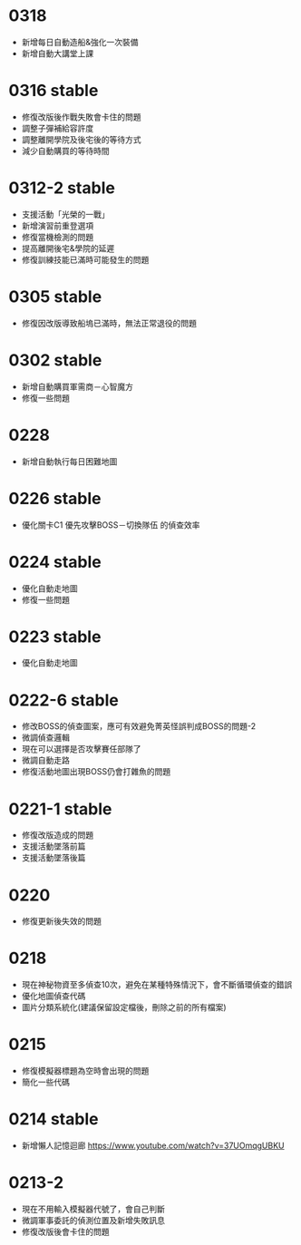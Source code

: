 # 0318
* 新增每日自動造船&強化一次裝備
* 新增自動大講堂上課

# 0316 stable
* 修復改版後作戰失敗會卡住的問題
* 調整子彈補給容許度
* 調整離開學院及後宅後的等待方式
* 減少自動購買的等待時間

# 0312-2 stable
* 支援活動「光榮的一戰」
* 新增演習前重登選項
* 修復當機檢測的問題
* 提高離開後宅&學院的延遲
* 修復訓練技能已滿時可能發生的問題

# 0305 stable
* 修復因改版導致船塢已滿時，無法正常退役的問題

# 0302 stable
* 新增自動購買軍需商－心智魔方
* 修復一些問題

# 0228
* 新增自動執行每日困難地圖

# 0226 stable
* 優化關卡C1 優先攻擊BOSS－切換隊伍 的偵查效率

# 0224 stable
* 優化自動走地圖
* 修復一些問題

# 0223 stable
* 優化自動走地圖

# 0222-6 stable
* 修改BOSS的偵查圖案，應可有效避免菁英怪誤判成BOSS的問題-2
* 微調偵查邏輯
* 現在可以選擇是否攻擊賽任部隊了
* 微調自動走路
* 修復活動地圖出現BOSS仍會打雜魚的問題

# 0221-1 stable
* 修復改版造成的問題
* 支援活動墜落前篇 
* 支援活動墜落後篇 

# 0220
* 修復更新後失效的問題

# 0218
* 現在神秘物資至多偵查10次，避免在某種特殊情況下，會不斷循環偵查的錯誤
* 優化地圖偵查代碼
* 圖片分類系統化(建議保留設定檔後，刪除之前的所有檔案)

# 0215
* 修復模擬器標題為空時會出現的問題
* 簡化一些代碼

# 0214 stable
* 新增懶人記憶迴廊 https://www.youtube.com/watch?v=37UOmqgUBKU

# 0213-2
* 現在不用輸入模擬器代號了，會自己判斷
* 微調軍事委託的偵測位置及新增失敗訊息
* 修復改版後會卡住的問題



